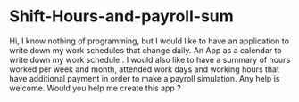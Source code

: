 # Shift-Hours-and-payroll-sum
Hi, I know nothing of programming, but I would like to have an application to write down my work schedules that change daily.
An App as a calendar to write down my work schedule .
I would also like to have a summary of hours worked per week and month,
  attended work days and working hours that have additional payment in order to make a payroll simulation. 
Any help is welcome. Would you help me create this app ?


